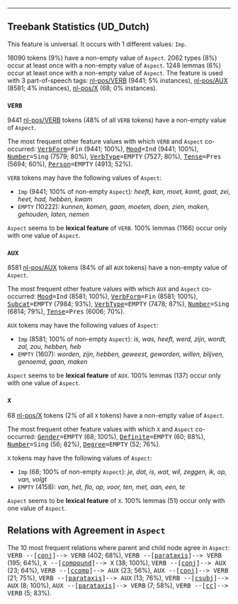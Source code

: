 

--------------------------------------------------------------------------------

## Treebank Statistics (UD_Dutch)

This feature is universal.
It occurs with 1 different values: `Imp`.

18090 tokens (9%) have a non-empty value of `Aspect`.
2062 types (8%) occur at least once with a non-empty value of `Aspect`.
1248 lemmas (6%) occur at least once with a non-empty value of `Aspect`.
The feature is used with 3 part-of-speech tags: [nl-pos/VERB]() (9441; 5% instances), [nl-pos/AUX]() (8581; 4% instances), [nl-pos/X]() (68; 0% instances).

### `VERB`

9441 [nl-pos/VERB]() tokens (48% of all `VERB` tokens) have a non-empty value of `Aspect`.

The most frequent other feature values with which `VERB` and `Aspect` co-occurred: <tt><a href="VerbForm.html">VerbForm</a>=Fin</tt> (9441; 100%), <tt><a href="Mood.html">Mood</a>=Ind</tt> (9441; 100%), <tt><a href="Number.html">Number</a>=Sing</tt> (7579; 80%), <tt><a href="VerbType.html">VerbType</a>=EMPTY</tt> (7527; 80%), <tt><a href="Tense.html">Tense</a>=Pres</tt> (5694; 60%), <tt><a href="Person.html">Person</a>=EMPTY</tt> (4913; 52%).

`VERB` tokens may have the following values of `Aspect`:

* `Imp` (9441; 100% of non-empty `Aspect`): <em>heeft, kan, moet, komt, gaat, zei, heet, had, hebben, kwam</em>
* `EMPTY` (10222): <em>kunnen, komen, gaan, moeten, doen, zien, maken, gehouden, laten, nemen</em>

`Aspect` seems to be **lexical feature** of `VERB`. 100% lemmas (1166) occur only with one value of `Aspect`.

### `AUX`

8581 [nl-pos/AUX]() tokens (84% of all `AUX` tokens) have a non-empty value of `Aspect`.

The most frequent other feature values with which `AUX` and `Aspect` co-occurred: <tt><a href="Mood.html">Mood</a>=Ind</tt> (8581; 100%), <tt><a href="VerbForm.html">VerbForm</a>=Fin</tt> (8581; 100%), <tt><a href="Subcat.html">Subcat</a>=EMPTY</tt> (7984; 93%), <tt><a href="VerbType.html">VerbType</a>=EMPTY</tt> (7478; 87%), <tt><a href="Number.html">Number</a>=Sing</tt> (6814; 79%), <tt><a href="Tense.html">Tense</a>=Pres</tt> (6006; 70%).

`AUX` tokens may have the following values of `Aspect`:

* `Imp` (8581; 100% of non-empty `Aspect`): <em>is, was, heeft, werd, zijn, wordt, zal, zou, hebben, heb</em>
* `EMPTY` (1607): <em>worden, zijn, hebben, geweest, geworden, willen, blijven, genoemd, gaan, maken</em>

`Aspect` seems to be **lexical feature** of `AUX`. 100% lemmas (137) occur only with one value of `Aspect`.

### `X`

68 [nl-pos/X]() tokens (2% of all `X` tokens) have a non-empty value of `Aspect`.

The most frequent other feature values with which `X` and `Aspect` co-occurred: <tt><a href="Gender.html">Gender</a>=EMPTY</tt> (68; 100%), <tt><a href="Definite.html">Definite</a>=EMPTY</tt> (60; 88%), <tt><a href="Number.html">Number</a>=Sing</tt> (56; 82%), <tt><a href="Degree.html">Degree</a>=EMPTY</tt> (52; 76%).

`X` tokens may have the following values of `Aspect`:

* `Imp` (68; 100% of non-empty `Aspect`): <em>je, dat, is, wat, wil, zeggen, ik, op, van, volgt</em>
* `EMPTY` (4158): <em>van, het, flo, op, voor, ten, met, aan, een, te</em>

`Aspect` seems to be **lexical feature** of `X`. 100% lemmas (51) occur only with one value of `Aspect`.

## Relations with Agreement in `Aspect`

The 10 most frequent relations where parent and child node agree in `Aspect`:
<tt>VERB --[<a href="../dep/conj.html">conj</a>]--> VERB</tt> (402; 68%),
<tt>VERB --[<a href="../dep/parataxis.html">parataxis</a>]--> VERB</tt> (195; 64%),
<tt>X --[<a href="../dep/compound.html">compound</a>]--> X</tt> (38; 100%),
<tt>VERB --[<a href="../dep/conj.html">conj</a>]--> AUX</tt> (23; 64%),
<tt>VERB --[<a href="../dep/ccomp.html">ccomp</a>]--> AUX</tt> (23; 56%),
<tt>AUX --[<a href="../dep/conj.html">conj</a>]--> VERB</tt> (21; 75%),
<tt>VERB --[<a href="../dep/parataxis.html">parataxis</a>]--> AUX</tt> (13; 76%),
<tt>VERB --[<a href="../dep/csubj.html">csubj</a>]--> AUX</tt> (8; 100%),
<tt>AUX --[<a href="../dep/parataxis.html">parataxis</a>]--> VERB</tt> (7; 58%),
<tt>VERB --[<a href="../dep/cc.html">cc</a>]--> VERB</tt> (5; 83%).

